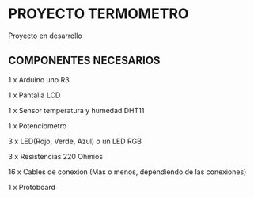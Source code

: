 # PROYECTO TERMOMETRO

Proyecto en desarrollo

## COMPONENTES NECESARIOS

1 x Arduino uno R3

1 x Pantalla LCD

1 x Sensor temperatura y humedad DHT11

1 x Potenciometro

3 x LED(Rojo, Verde, Azul) o un LED RGB

3 x Resistencias 220 Ohmios

16 x Cables de conexion (Mas o menos, dependiendo de las conexiones)

1 x Protoboard